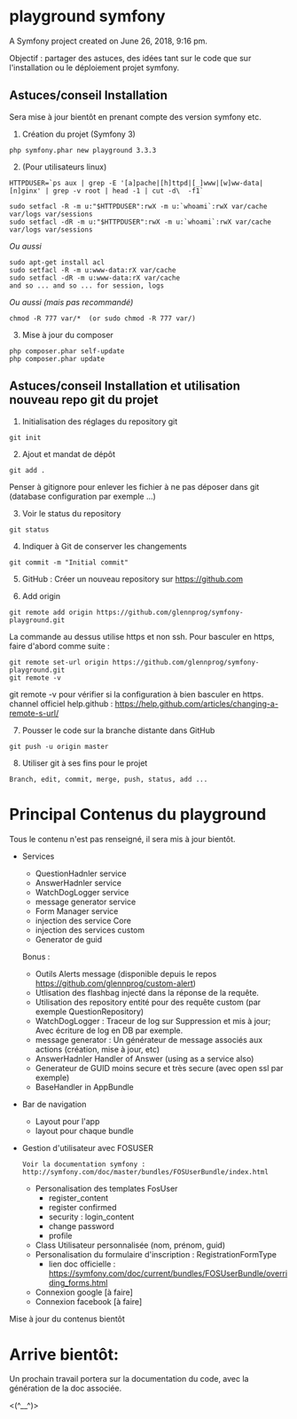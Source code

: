 # playground symfony

A Symfony project created on June 26, 2018, 9:16 pm.

Objectif :
partager des astuces, des idées tant sur le code que sur l'installation ou le déploiement projet symfony.

## Astuces/conseil Installation

Sera mise à jour bientôt en prenant compte des version symfony etc.


1. Création du projet (Symfony 3)
```
php symfony.phar new playground 3.3.3
```

2. (Pour utilisateurs linux)
```
HTTPDUSER=`ps aux | grep -E '[a]pache|[h]ttpd|[_]www|[w]ww-data|[n]ginx' | grep -v root | head -1 | cut -d\  -f1`
```
```
sudo setfacl -R -m u:"$HTTPDUSER":rwX -m u:`whoami`:rwX var/cache var/logs var/sessions
sudo setfacl -dR -m u:"$HTTPDUSER":rwX -m u:`whoami`:rwX var/cache var/logs var/sessions
```

*Ou aussi*
```
sudo apt-get install acl
sudo setfacl -R -m u:www-data:rX var/cache
sudo setfacl -dR -m u:www-data:rX var/cache
and so ... and so ... for session, logs 
```

*Ou aussi (mais pas recommandé)*
```
chmod -R 777 var/*  (or sudo chmod -R 777 var/)
```

3. Mise à jour du composer
```
php composer.phar self-update
php composer.phar update
```

## Astuces/conseil Installation et utilisation nouveau repo git du projet

1. Initialisation des réglages du repository git
```
git init   
```

2. Ajout et mandat de dépôt
```
git add .
```

Penser à gitignore pour enlever les fichier à ne pas déposer dans git (database configuration par exemple ...)      

3. Voir le status du repository
```
git status
```

4. Indiquer à Git de conserver les changements
```
git commit -m "Initial commit"
```

5. GitHub : Créer un nouveau repository sur https://github.com

6. Add origin  
```
git remote add origin https://github.com/glennprog/symfony-playground.git
```
La commande au dessus utilise https et non ssh. Pour basculer en https, faire d'abord comme suite :
```
git remote set-url origin https://github.com/glennprog/symfony-playground.git
git remote -v
```
git remote -v pour vérifier si la configuration à bien basculer en https.
channel officiel help.github : https://help.github.com/articles/changing-a-remote-s-url/

7. Pousser le code sur la branche distante dans GitHub
```
git push -u origin master
```

8. Utiliser git à ses fins pour le projet
```
Branch, edit, commit, merge, push, status, add ...
```


# Principal Contenus du playground

Tous le contenu n'est pas renseigné, il sera mis à jour bientôt.

- Services
    - QuestionHadnler service
    - AnswerHadnler service
    - WatchDogLogger service
    - message generator service
    - Form Manager service
    - injection des service Core
    - injection des services custom
    - Generator de guid

    Bonus : 
    - Outils Alerts message (disponible depuis le repos https://github.com/glennprog/custom-alert)
    - Utlisation des flashbag injecté dans la réponse de la requête.
    - Utilisation des repository entité pour des requête custom (par exemple QuestionRepository)
    - WatchDogLogger : Traceur de log sur Suppression et mis à jour; Avec écriture de log en DB par exemple.
    - message generator : Un générateur de message associés aux actions (création, mise à jour, etc)
    - AnswerHadnler Handler of Answer (using as a service also)
    - Generateur de GUID moins secure et très secure (avec open ssl par exemple)
    - BaseHandler in AppBundle

- Bar de navigation
    - Layout pour l'app
    - layout pour chaque bundle

- Gestion d'utilisateur avec FOSUSER
    ```
    Voir la documentation symfony : http://symfony.com/doc/master/bundles/FOSUserBundle/index.html
    ```
    - Personalisation des templates FosUser
        - register_content
        - register confirmed
        - security : login_content
        - change password
        - profile
    - Class Utilisateur personnalisée (nom, prénom, guid)
    - Personalisation du formulaire d'inscription : RegistrationFormType
        - lien doc officielle : https://symfony.com/doc/current/bundles/FOSUserBundle/overriding_forms.html
    - Connexion google [à faire]
    - Connexion facebook [à faire]


Mise à jour du contenus bientôt

# Arrive bientôt:

Un prochain travail portera sur la documentation du code, avec la génération de la doc associée.



<(^__^)>